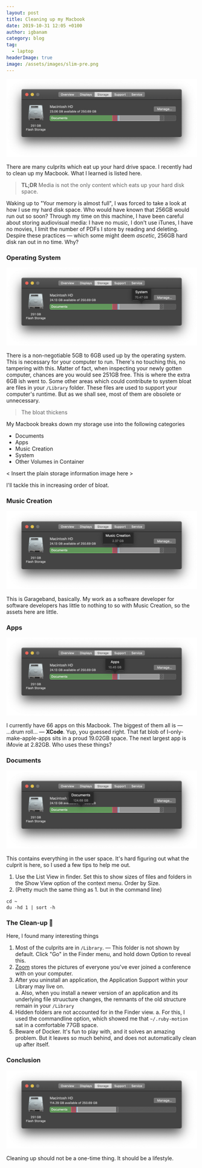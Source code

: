 ```yaml
---
layout: post
title: Cleaning up my Macbook
date: 2019-10-31 12:05 +0100
author: igbanam
category: blog
tag:
  - laptop
headerImage: true
image: /assets/images/slim-pre.png
---
```


![Total Bloat](/assets/images/slim-pre.png)

There are many culprits which eat up your hard drive space. I recently had to clean up my Macbook. What I learned is listed here.

> **TL;DR** Media is not the only content which eats up your hard disk space.

Waking up to "Your memory is almost full", I was forced to take a look at how I use my hard disk space. Who would have known that 256GB would run out so soon? Through my time on this machine, I have been careful about storing audiovisual media: I have no music, I don't use iTunes, I have no movies, I limit the number of PDFs I store by reading and deleting. Despire these practices — which some might deem _ascetic_, 256GB hard disk ran out in no time. Why?

### Operating System

![System Bloat](/assets/images/slim-system.png)

There is a non-negotiable 5GB to 6GB used up by the operating system. This is necessary for your computer to run. There's no touching this, no tampering with this. Matter of fact, when inspecting your newly gotten computer, chances are you would see 251GB free. This is where the extra 6GB ish went to. Some other areas which could contribute to system bloat are files in your `/Library` folder. These files are used to support your computer's runtime. But as we shall see, most of them are obsolete or unnecessary.

> The bloat thickens

My Macbook breaks down my storage use into the following categories

- Documents
- Apps
- Music Creation
- System
- Other Volumes in Container

< Insert the plain storage information image here >

I'll tackle this in increasing order of bloat.

### Music Creation

![Music Bloat](/assets/images/slim-music.png)

This is Garageband, basically. My work as a software developer for software developers has little to nothing to so with Music Creation, so the assets here are little.

### Apps

![Apps Bloat](/assets/images/slim-apps.png)

I currently have 66 apps on this Macbook. The biggest of them all is — ...drum roll... — **XCode**. Yup, you guessed right. That fat blob of I-only-make-apple-apps sits in a proud 19.02GB space. The next largest app is iMovie at 2.82GB. Who uses these things?

### Documents

![Documents Bloat](/assets/images/slim-documents.png)

This contains everything in the user space. It's hard figuring out what the culprit is here, so I used a few tips to help me out.

1. Use the List View in finder. Set this to show sizes of files and folders in the Show View option of the context menu. Order by Size.
2. (Pretty much the same thing as 1. but in the command line)

```
cd ~
du -hd 1 | sort -h
```

### The Clean-up 🧹

Here, I found many interesting things

1. Most of the culprits are in `/Library`. — This folder is not shown by default. Click "Go" in the Finder menu, and hold down Option to reveal this.
2. [Zoom](https://zoom.us/) stores the pictures of everyone you've ever joined a conference with on your computer.
3. After you uninstall an application, the Application Support within your Library may live on.  
  a. Also, when you install a newer version of an application and its underlying file struucture changes, the remnants of the old structure remain in your `/Library`
4. Hidden folders are not accounted for in the Finder view.
  a. For this, I used the commandline option, which showed me that `~/.ruby-motion` sat in a comfortable 77GB space.
5. Beware of Docker. It's fun to play with, and it solves an amazing problem. But it leaves so much behind, and does not automatically clean up after itself.

### Conclusion

![The Slim!](/assets/images/slim-post.png)

Cleaning up should not be a one-time thing. It should be a lifestyle.
